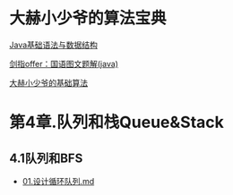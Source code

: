 # 大赫小少爷的算法宝典

[Java基础语法与数据结构](https://github.com/TWDH/JavaBasic)

[剑指offer：国语图文题解(java)](https://github.com/TWDH/SwordPointOffer)

[大赫小少爷的基础算法](./)



# 第4章.队列和栈Queue&Stack
## 4.1队列和BFS
* [01.设计循环队列.md](第4章.队列和栈Queue&Stack/4.1队列和BFS/01.设计循环队列.md)
